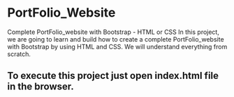 # PortFolio_Website
Complete PortFolio_website with Bootstrap - HTML or CSS In this project, we are going to learn and build how to create a complete PortFolio_website with Bootstrap by using HTML and CSS. We will understand everything from scratch. 

## To execute this project just open index.html file in the browser.
